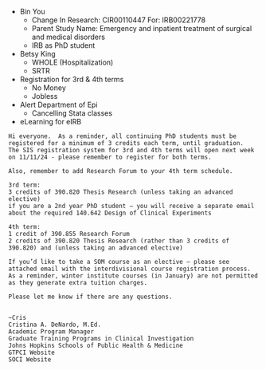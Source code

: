 - Bin You
   - Change In Research: CIR00110447 For: IRB00221778
   - Parent Study Name: Emergency and inpatient treatment of surgical and medical disorders
   - IRB as PhD student
- Betsy King
   - WHOLE (Hospitalization)
   - SRTR 
- Registration for 3rd & 4th terms
   - No Money
   - Jobless
- Alert Department of Epi
   - Cancelling Stata classes 
- eLearning for eIRB
  
```
Hi everyone.  As a reminder, all continuing PhD students must be registered for a minimum of 3 credits each term, until graduation.  The SIS registration system for 3rd and 4th terms will open next week on 11/11/24 - please remember to register for both terms. 
 
Also, remember to add Research Forum to your 4th term schedule.
 
3rd term:
3 credits of 390.820 Thesis Research (unless taking an advanced elective)
if you are a 2nd year PhD student – you will receive a separate email about the required 140.642 Design of Clinical Experiments
 
4th term:
1 credit of 390.855 Research Forum
2 credits of 390.820 Thesis Research (rather than 3 credits of 390.820) and (unless taking an advanced elective)
 
If you’d like to take a SOM course as an elective – please see attached email with the interdivisional course registration process.
As a reminder, winter institute courses (in January) are not permitted as they generate extra tuition charges.
 
Please let me know if there are any questions.
 
 
~Cris
Cristina A. DeNardo, M.Ed.
Academic Program Manager
Graduate Training Programs in Clinical Investigation
Johns Hopkins Schools of Public Health & Medicine 
GTPCI Website
SOCI Website
```
